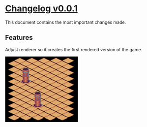# [Changelog v0.0.1](changelogs/v0.0.1.md)

This document contains the most important changes made.

## Features

Adjust renderer so it creates the first rendered version of the game.

<p float="left">
  <img src="../docs/images/old-versions/v0.0.1.png" alt="evaluation sheet task rows" width="47%" />
</p>
